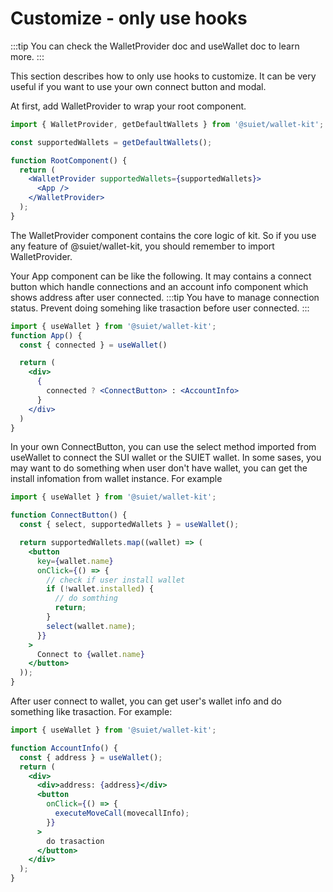 # Customize - only use hooks

:::tip
You can check the WalletProvider doc and useWallet doc to learn more.
:::

This section describes how to only use hooks to customize. It can be very useful if you want to use your own connect button and modal.

At first, add WalletProvider to wrap your root component.

```jsx
import { WalletProvider, getDefaultWallets } from '@suiet/wallet-kit';

const supportedWallets = getDefaultWallets();

function RootComponent() {
  return (
    <WalletProvider supportedWallets={supportedWallets}>
      <App />
    </WalletProvider>
  );
}
```

The WalletProvider component contains the core logic of kit. So if you use any feature of @suiet/wallet-kit, you should remember to import WalletProvider.

Your App component can be like the following. It may contains a connect button which handle connections and an account info component which shows address after user connected.
:::tip
You have to manage connection status. Prevent doing somehing like trasaction before user connected.
:::

```jsx
import { useWallet } from '@suiet/wallet-kit';
function App() {
  const { connected } = useWallet()

  return (
    <div>
      {
        connected ? <ConnectButton> : <AccountInfo>
      }
    </div>
  )
}
```

In your own ConnectButton, you can use the select method imported from useWallet to connect the SUI wallet or the SUIET wallet. In some sases, you may want to do something when user don't have wallet, you can get the install infomation from wallet instance. For example

```jsx
import { useWallet } from '@suiet/wallet-kit';

function ConnectButton() {
  const { select, supportedWallets } = useWallet();

  return supportedWallets.map((wallet) => (
    <button
      key={wallet.name}
      onClick={() => {
        // check if user install wallet
        if (!wallet.installed) {
          // do somthing
          return;
        }
        select(wallet.name);
      }}
    >
      Connect to {wallet.name}
    </button>
  ));
}
```

After user connect to wallet, you can get user's wallet info and do something like trasaction. For example:

```jsx
import { useWallet } from '@suiet/wallet-kit';

function AccountInfo() {
  const { address } = useWallet();
  return (
    <div>
      <div>address: {address}</div>
      <button
        onClick={() => {
          executeMoveCall(movecallInfo);
        }}
      >
        do trasaction
      </button>
    </div>
  );
}
```
